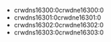 - crwdns16300:0crwdne16300:0
- crwdns16301:0crwdne16301:0
- crwdns16302:0crwdne16302:0
- crwdns16303:0crwdne16303:0